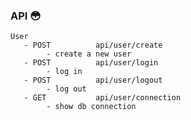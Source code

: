 ### API :flushed:<br/>
    User
       - POST          api/user/create
            - create a new user
       - POST          api/user/login
            - log in
       - POST          api/user/logout
            - log out   
       - GET           api/user/connection
            - show db connection

